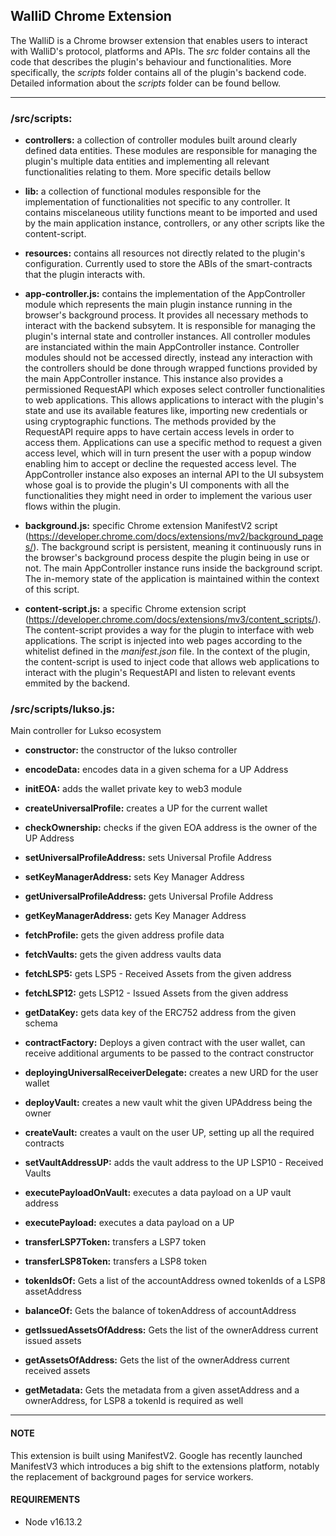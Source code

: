 ## WalliD Chrome Extension

The WalliD is a Chrome browser extension that enables users to interact with WalliD's protocol, platforms and APIs.
The _src_ folder contains all the code that describes the plugin's behaviour and functionalities. More specifically, the _scripts_ folder contains all of the plugin's backend code.
Detailed information about the _scripts_ folder can be found bellow.

---

### /src/scripts:

- **controllers:** a collection of controller modules built around clearly defined data entities. These modules are responsible for managing the plugin's multiple data entities and implementing all relevant functionalities relating to them. More specific details bellow

- **lib:** a collection of functional modules responsible for the implementation of functionalities not specific to any controller. It contains miscelaneous utility functions meant to be imported and used by the main application instance, controllers, or any other scripts like the content-script.

- **resources:** contains all resources not directly related to the plugin's configuration. Currently used to store the ABIs of the smart-contracts that the plugin interacts with.

- **app-controller.js:** contains the implementation of the AppController module which represents the main plugin instance running in the browser's background process. It provides all necessary methods to interact with the backend subsytem. It is responsible for managing the plugin's internal state and controller instances.
  All controller modules are instanciated within the main AppController instance. Controller modules should not be accessed directly, instead any interaction with the controllers should be done through wrapped functions provided by the main AppController instance.
  This instance also provides a permissioned RequestAPI which exposes select controller functionalities to web applications. This allows applications to interact with the plugin's state and use its available features like, importing new credentials or using cryptographic functions. The methods provided by the RequestAPI require apps to have certain access levels in order to access them. Applications can use a specific method to request a given access level, which will in turn present the user with a popup window enabling him to accept or decline the requested access level.
  The AppController instance also exposes an internal API to the UI subsystem whose goal is to provide the plugin's UI components with all the functionalities they might need in order to implement the various user flows within the plugin.

- **background.js:** specific Chrome extension ManifestV2 script (https://developer.chrome.com/docs/extensions/mv2/background_pages/).
  The background script is persistent, meaning it continuously runs in the browser's background process despite the plugin being in use or not. The main AppController instance runs inside the background script. The in-memory state of the application is maintained within the context of this script.

- **content-script.js:** a specific Chrome extension script (https://developer.chrome.com/docs/extensions/mv3/content_scripts/).
  The content-script provides a way for the plugin to interface with web applications. The script is injected into web pages according to the whitelist defined in the _manifest.json_ file. In the context of the plugin, the content-script is used to inject code that allows web applications to interact with the plugin's RequestAPI and listen to relevant events emmited by the backend.

### /src/scripts/lukso.js:

  Main controller for Lukso ecosystem

  - **constructor:** the constructor of the lukso controller
  
  - **encodeData:** encodes data in a given schema for a UP Address
  
  - **initEOA:** adds the wallet private key to web3 module
  
  - **createUniversalProfile:** creates a UP for the current wallet
  
  - **checkOwnership:** checks if the given EOA address is the owner of the UP Address
  
  - **setUniversalProfileAddress:** sets Universal Profile Address
  
  - **setKeyManagerAddress:** sets Key Manager Address
  
  - **getUniversalProfileAddress:** gets Universal Profile Address
  
  - **getKeyManagerAddress:** gets Key Manager Address
  
  - **fetchProfile:** gets the given address profile data
  
  - **fetchVaults:** gets the given address vaults  data
  
  - **fetchLSP5:** gets LSP5 - Received Assets from the given address
  
  - **fetchLSP12:** gets LSP12 - Issued Assets from the given address
  
  - **getDataKey:** gets data key of the ERC752 address from the given schema
  
  - **contractFactory:** Deploys a given contract with the user wallet, can receive additional arguments to be passed to the contract constructor
  
  - **deployingUniversalReceiverDelegate:** creates a new URD for the user wallet
  
  - **deployVault:** creates a new vault whit the given UPAddress being the owner 
  
  - **createVault:** creates a vault on the user UP, setting up all the required contracts 
  
  - **setVaultAddressUP:**  adds the vault address to the UP LSP10 - Received Vaults
  
  - **executePayloadOnVault:** executes a data payload on a UP vault address
  
  - **executePayload:** executes a data payload on a UP 
  
  - **transferLSP7Token:** transfers a LSP7 token
  
  - **transferLSP8Token:** transfers a LSP8 token
  
  - **tokenIdsOf:** Gets a list of the accountAddress owned tokenIds of a LSP8 assetAddress

  - **balanceOf:** Gets the balance of tokenAddress of accountAddress

  - **getIssuedAssetsOfAddress:** Gets the list of the ownerAddress current issued assets

  - **getAssetsOfAddress:** Gets the list of the ownerAddress current received assets

  - **getMetadata:** Gets the metadata from a given assetAddress and a ownerAddress, for LSP8 a tokenId is required as well
---

#### NOTE

This extension is built using ManifestV2. Google has recently launched ManifestV3 which introduces a big shift to the extensions platform, notably the replacement of background pages for service workers.

#### REQUIREMENTS

- Node v16.13.2
